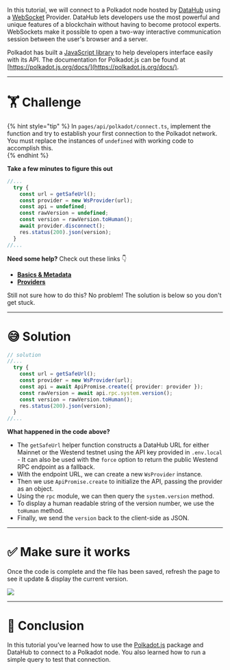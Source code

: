 In this tutorial, we will connect to a Polkadot node hosted by [DataHub](https://docs.figment.io/introduction/what-is-datahub) using a [WebSocket](https://developer.mozilla.org/en-US/docs/Web/API/WebSockets_API) Provider. DataHub lets developers use the most powerful and unique features of a blockchain without having to become protocol experts. WebSockets make it possible to open a two-way interactive communication session between the user's browser and a server.

Polkadot has built a [JavaScript library](https://github.com/polkadot-js/api) to help developers interface easily with its API. The documentation for Polkadot.js can be found at [https://polkadot.js.org/docs/](https://polkadot.js.org/docs/).

---

# 🏋️ Challenge

{% hint style="tip" %}
In `pages/api/polkadot/connect.ts`, implement the function and try to establish your first connection to the Polkadot network. You must replace the instances of `undefined` with working code to accomplish this.  
{% endhint %}

**Take a few minutes to figure this out**

```typescript
//...
  try {
    const url = getSafeUrl();
    const provider = new WsProvider(url);
    const api = undefined;
    const rawVersion = undefined;
    const version = rawVersion.toHuman();
    await provider.disconnect();
    res.status(200).json(version);
  }
//...
```

**Need some help?** Check out these links 👇

- [**Basics & Metadata**](https://polkadot.js.org/docs/api/start/basics)
- [**Providers**](https://polkadot.js.org/docs/api/start/create#providers)

Still not sure how to do this? No problem! The solution is below so you don't get stuck.

---

# 😅 Solution

```typescript
// solution
//...
  try {
    const url = getSafeUrl();
    const provider = new WsProvider(url);
    const api = await ApiPromise.create({ provider: provider });
    const rawVersion = await api.rpc.system.version();
    const version = rawVersion.toHuman();
    res.status(200).json(version);
  }
//...
```

**What happened in the code above?**

- The `getSafeUrl` helper function constructs a DataHub URL for either Mainnet or the Westend testnet using the API key provided in `.env.local` - It can also be used with the `force` option to return the public Westend RPC endpoint as a fallback.
- With the endpoint URL, we can create a new `WsProvider` instance.
- Then we use `ApiPromise.create` to initialize the API, passing the provider as an object.
- Using the `rpc` module, we can then query the `system.version` method.
- To display a human readable string of the version number, we use the `toHuman` method.
- Finally, we send the `version` back to the client-side as JSON.

---

# ✅ Make sure it works

Once the code is complete and the file has been saved, refresh the page to see it update & display the current version.

![](https://raw.githubusercontent.com/figment-networks/learn-web3-dapp/main/markdown/__images__/polkadot/polkadot-connect.gif)

---

# 🏁 Conclusion

In this tutorial you’ve learned how to use the [Polkadot.js](https://polkadot.js.org/docs/) package and DataHub to connect to a Polkadot node. You also learned how to run a simple query to test that connection.
